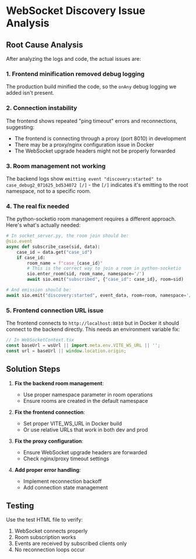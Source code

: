 # WebSocket Discovery Issue Analysis

## Root Cause Analysis

After analyzing the logs and code, the actual issues are:

### 1. **Frontend minification removed debug logging**
The production build minified the code, so the `onAny` debug logging we added isn't present.

### 2. **Connection instability**
The frontend shows repeated "ping timeout" errors and reconnections, suggesting:
- The frontend is connecting through a proxy (port 8010) in development
- There may be a proxy/nginx configuration issue in Docker
- The WebSocket upgrade headers might not be properly forwarded

### 3. **Room management not working**
The backend logs show `emitting event "discovery:started" to case_debug2_071625_bd534072 [/]` - the `[/]` indicates it's emitting to the root namespace, not to a specific room.

### 4. **The real fix needed**

The python-socketio room management requires a different approach. Here's what's actually needed:

```python
# In socket_server.py, the room join should be:
@sio.event
async def subscribe_case(sid, data):
    case_id = data.get("case_id")
    if case_id:
        room_name = f"case_{case_id}"
        # This is the correct way to join a room in python-socketio
        sio.enter_room(sid, room_name, namespace='/')
        await sio.emit("subscribed", {"case_id": case_id}, room=sid)

# And emission should be:
await sio.emit("discovery:started", event_data, room=room, namespace='/')
```

### 5. **Frontend connection URL issue**
The frontend connects to `http://localhost:8010` but in Docker it should connect to the backend directly. This needs an environment variable fix:

```javascript
// In WebSocketContext.tsx
const baseUrl = wsUrl || import.meta.env.VITE_WS_URL || '';
const url = baseUrl || window.location.origin;
```

## Solution Steps

1. **Fix the backend room management**:
   - Use proper namespace parameter in room operations
   - Ensure rooms are created in the default namespace

2. **Fix the frontend connection**:
   - Set proper VITE_WS_URL in Docker build
   - Or use relative URLs that work in both dev and prod

3. **Fix the proxy configuration**:
   - Ensure WebSocket upgrade headers are forwarded
   - Check nginx/proxy timeout settings

4. **Add proper error handling**:
   - Implement reconnection backoff
   - Add connection state management

## Testing

Use the test HTML file to verify:
1. WebSocket connects properly
2. Room subscription works
3. Events are received by subscribed clients only
4. No reconnection loops occur